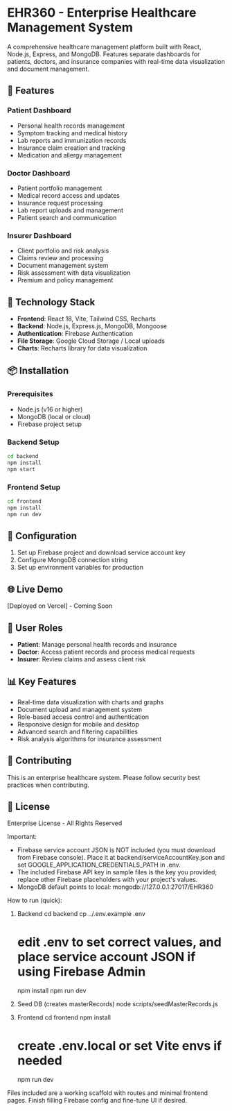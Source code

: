 
# EHR360 - Enterprise Healthcare Management System

A comprehensive healthcare management platform built with React, Node.js, Express, and MongoDB. Features separate dashboards for patients, doctors, and insurance companies with real-time data visualization and document management.

## 🏥 Features

### Patient Dashboard
- Personal health records management
- Symptom tracking and medical history
- Lab reports and immunization records
- Insurance claim creation and tracking
- Medication and allergy management

### Doctor Dashboard
- Patient portfolio management
- Medical record access and updates
- Insurance request processing
- Lab report uploads and management
- Patient search and communication

### Insurer Dashboard
- Client portfolio and risk analysis
- Claims review and processing
- Document management system
- Risk assessment with data visualization
- Premium and policy management

## 🚀 Technology Stack

- **Frontend**: React 18, Vite, Tailwind CSS, Recharts
- **Backend**: Node.js, Express.js, MongoDB, Mongoose
- **Authentication**: Firebase Authentication
- **File Storage**: Google Cloud Storage / Local uploads
- **Charts**: Recharts library for data visualization

## 📦 Installation

### Prerequisites
- Node.js (v16 or higher)
- MongoDB (local or cloud)
- Firebase project setup

### Backend Setup
```bash
cd backend
npm install
npm start
```

### Frontend Setup
```bash
cd frontend
npm install
npm run dev
```

## 🔧 Configuration

1. Set up Firebase project and download service account key
2. Configure MongoDB connection string
3. Set up environment variables for production

## 🌐 Live Demo

[Deployed on Vercel] - Coming Soon

## 👥 User Roles

- **Patient**: Manage personal health records and insurance
- **Doctor**: Access patient records and process medical requests  
- **Insurer**: Review claims and assess client risk

## 📊 Key Features

- Real-time data visualization with charts and graphs
- Document upload and management system
- Role-based access control and authentication
- Responsive design for mobile and desktop
- Advanced search and filtering capabilities
- Risk analysis algorithms for insurance assessment

## 🤝 Contributing

This is an enterprise healthcare system. Please follow security best practices when contributing.

## 📄 License

Enterprise License - All Rights Reserved

Important:
- Firebase service account JSON is NOT included (you must download from Firebase console). Place it at backend/serviceAccountKey.json and set GOOGLE_APPLICATION_CREDENTIALS_PATH in .env.
- The included Firebase API key in sample files is the key you provided; replace other Firebase placeholders with your project's values.
- MongoDB default points to local: mongodb://127.0.0.1:27017/EHR360

How to run (quick):
1. Backend
   cd backend
   cp ../.env.example .env
   # edit .env to set correct values, and place service account JSON if using Firebase Admin
   npm install
   npm run dev

2. Seed DB (creates masterRecords)
   node scripts/seedMasterRecords.js

3. Frontend
   cd frontend
   npm install
   # create .env.local or set Vite envs if needed
   npm run dev

Files included are a working scaffold with routes and minimal frontend pages. Finish filling Firebase config and fine-tune UI if desired.

